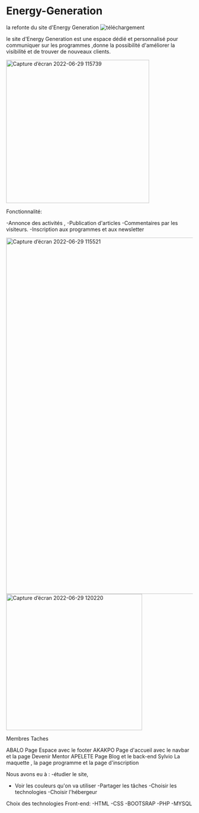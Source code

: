 # Energy-Generation
la refonte du site d'Energy Generation 
![téléchargement](https://user-images.githubusercontent.com/102300897/176407735-992e77ad-82f6-40fa-8f59-459f5011befd.png)

le site d'Energy Generation  est une espace dédié et personnalisé pour communiquer sur les programmes ,donne la possibilité d'améliorer la visibilité et de trouver de nouveaux clients. 

<img width="386" alt="Capture d’écran 2022-06-29 115739" src="https://user-images.githubusercontent.com/102300897/176409151-cc34cd38-6aa3-4c13-bba2-f2877a38d61c.png">




Fonctionnalité:

-Annonce des activités ,
-Publication d'articles 
-Commentaires par les visiteurs.
-Inscription aux programmes et aux newsletter

<img width="960" alt="Capture d’écran 2022-06-29 115521" src="https://user-images.githubusercontent.com/102300897/176408765-74545d9b-ca5e-4d5a-9a5c-674790275209.png">
<img width="367" alt="Capture d’écran 2022-06-29 120220" src="https://user-images.githubusercontent.com/102300897/176410139-bd64cecb-277f-4fa8-849d-8668d97b1dd4.png">


Membres           Taches 

ABALO               Page Espace  avec le footer
AKAKPO              Page d'accueil avec le navbar et la page Devenir Mentor 
APELETE             Page Blog et le back-end
Sylvio              La maquette , la page programme et la page d'inscription 

Nous avons eu à :
-étudier le site,
- Voir les couleurs qu'on va utiliser 
-Partager les tâches
-Choisir les technologies
-Choisir l'hébergeur


Choix des technologies
Front-end:
-HTML
-CSS
-BOOTSRAP
-PHP
-MYSQL


